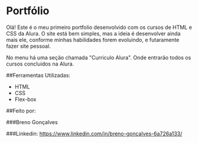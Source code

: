 # Portfólio

Olá! Este é o meu primeiro portfolio desenvolvido com os cursos de HTML e CSS da Alura.
O site está bem simples, mas a ideia é desenvolver ainda mais ele, conforme minhas habilidades forem evoluindo, e futaramente fazer site pessoal.

No menu há uma seção chamada "Curriculo Alura". Onde entrarão todos os cursos concluidos na Alura.

##Ferramentas Utilizadas:

* HTML
* CSS
* Flex-box

##Feito por:

###Breno Gonçalves

###Linkedin: https://www.linkedin.com/in/breno-gonçalves-6a726a133/
